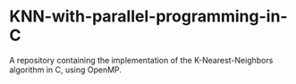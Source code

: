 # KNN-with-parallel-programming-in-C
A repository containing the implementation of the K-Nearest-Neighbors algorithm in C, using OpenMP. 
